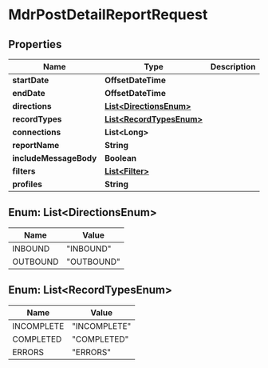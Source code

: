 

# MdrPostDetailReportRequest


## Properties

| Name | Type | Description | Notes |
|------------ | ------------- | ------------- | -------------|
|**startDate** | **OffsetDateTime** |  |  |
|**endDate** | **OffsetDateTime** |  |  |
|**directions** | [**List&lt;DirectionsEnum&gt;**](#List&lt;DirectionsEnum&gt;) |  |  [optional] |
|**recordTypes** | [**List&lt;RecordTypesEnum&gt;**](#List&lt;RecordTypesEnum&gt;) |  |  [optional] |
|**connections** | **List&lt;Long&gt;** |  |  [optional] |
|**reportName** | **String** |  |  [optional] |
|**includeMessageBody** | **Boolean** |  |  [optional] |
|**filters** | [**List&lt;Filter&gt;**](Filter.md) |  |  [optional] |
|**profiles** | **String** |  |  [optional] |



## Enum: List&lt;DirectionsEnum&gt;

| Name | Value |
|---- | -----|
| INBOUND | &quot;INBOUND&quot; |
| OUTBOUND | &quot;OUTBOUND&quot; |



## Enum: List&lt;RecordTypesEnum&gt;

| Name | Value |
|---- | -----|
| INCOMPLETE | &quot;INCOMPLETE&quot; |
| COMPLETED | &quot;COMPLETED&quot; |
| ERRORS | &quot;ERRORS&quot; |



